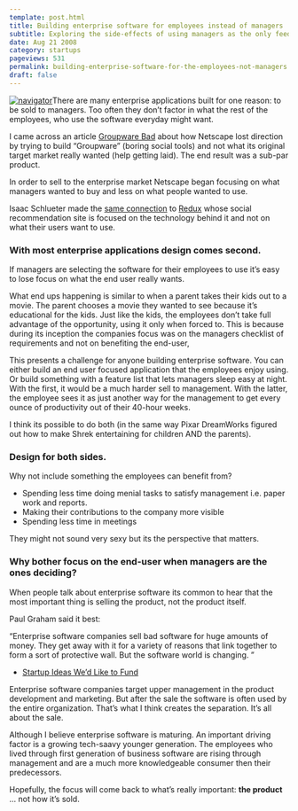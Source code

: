 ```yaml
---
template: post.html
title: Building enterprise software for employees instead of managers
subtitle: Exploring the side-effects of using managers as the only feedback loops destroys the value of most enterprise software
date: Aug 21 2008
category: startups
pageviews: 531
permalink: building-enterprise-software-for-the-employees-not-managers
draft: false
---
```


[![](http://dmix.ca/wp-content/uploads/2008/09/navigator.jpg "navigator")](http://dmix.ca/wp-content/uploads/2008/09/navigator.jpg)There are many enterprise applications built for one reason: to be sold to managers. Too often they don’t factor in what the rest of the employees, who use the software everyday might want.

I came across an article [Groupware Bad](http://www.jwz.org/doc/groupware.html "Groupware Bad") about how Netscape lost direction by trying to build “Groupware” (boring social tools) and not what its original target market really wanted (help getting laid). The end result was a sub-par product.

In order to sell to the enterprise market Netscape began focusing on what managers wanted to buy and less on what people wanted to use.

Isaac Schlueter made the [same connection](http://foohack.com/2008/08/redux-getting-users-laid/) to [Redux](http://foohack.com/2008/08/redux-getting-users-laid/) whose social recommendation site is focused on the technology behind it and not on what their users want to use.

### With most enterprise applications design comes second.

If managers are selecting the software for their employees to use it’s easy to lose focus on what the end user really wants.

What end ups happening is similar to when a parent takes their kids out to a movie. The parent chooses a movie they wanted to see because it’s educational for the kids. Just like the kids, the employees don’t take full advantage of the opportunity, using it only when forced to. This is because during its inception the companies focus was on the managers checklist of requirements and not on benefiting the end-user,

This presents a challenge for anyone building enterprise software. You can either build an end user focused application that the employees enjoy using. Or build something with a feature list that lets managers sleep easy at night. With the first, it would be a much harder sell to management. With the latter, the employee sees it as just another way for the management to get every ounce of productivity out of their 40-hour weeks.

I think its possible to do both (in the same way Pixar DreamWorks figured out how to make Shrek entertaining for children AND the parents).

### Design for both sides.

Why not include something the employees can benefit from?

- Spending less time doing menial tasks to satisfy management i.e. paper work and reports.
- Making their contributions to the company more visible
- Spending less time in meetings

They might not sound very sexy but its the perspective that matters.

### Why bother focus on the end-user when managers are the ones deciding?

When people talk about enterprise software its common to hear that the most important thing is selling the product, not the product itself.

Paul Graham said it best:

“Enterprise software companies sell bad software for huge amounts of money. They get away with it for a variety of reasons that link together to form a sort of protective wall. But the software world is changing. ”  
  - [Startup Ideas We’d Like to Fund](http://ycombinator.com/ideas.html)

Enterprise software companies target upper management in the product development and marketing. But after the sale the software is often used by the entire organization. That’s what I think creates the separation. It’s all about the sale.

Although I believe enterprise software is maturing. An important driving factor is a growing tech-saavy younger generation. The employees who lived through first generation of business software are rising through management and are a much more knowledgeable consumer then their predecessors.

Hopefully, the focus will come back to what’s really important: **the product** … not how it’s sold.

  